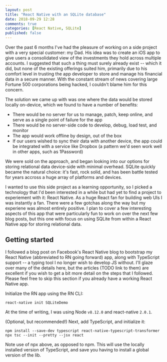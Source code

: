 ```yaml
---
layout: post
title: "React Native with an SQLite database"
date: 2018-09-29 12:28
comments: true
categories: [React Native, SQLite]
published: false
---
```

Over the past 6 months I've had the pleasure of working on a side project with a very special customer: my Dad. His idea was to create an iOS app to give users a consolidated view of the investments they hold across multiple accounts. I suggested that such a thing must surely already exist -- which it did, but none of the existing offerings suited him, primarily due to his comfort level in trusting the app developer to store and manage his financial data in a secure manner. With the constant stream of news covering large Fortune 500 corporations being hacked, I couldn't blame him for this concern. 

The solution we came up with was one where the data would be stored locally on-device, which we found to have a number of benefits:

- There would be no server for us to manage, patch, keep online, and serve as a single point of failure for the app
- There would be no server-side code to develop, debug, load test, and monitor
- The app would work offline by design, out of the box
- If our users wished to sync their data with another device, the app could be integrated with a service like Dropbox (a pattern we'd seen work well in other apps, such as 1Password)

We were sold on the approach, and began looking into our options for storing relational data device-side with minimal overhead. SQLite quickly became the natural choice: it's fast, rock solid, and has been battle tested for years accross a huge array of platforms and devices.

<!-- more -->

I wanted to use this side project as a learning opportunity, so I picked a technology that I'd been interested in a while but had yet to find a project to experiement with it: React Native. As a huge React fan for building web UIs I was instantly a fan. There were a few gotchas along the way but my experiene was almost entirely positive. I plan to cover a few interesting aspects of this app that were particularly fun to work on over the next few blog posts, but this one with focus on using SQLite from within a React Native app for storing relational data. 

## Getting started

I followed a blog post on Facebook's React Native blog to bootstrap my React Native (abbreviated to RN going forward) app, along with TypeScript support -- a typing tool I no longer wish to develop JS without. I'll glaze over many of the details here, but the articles (TODO link to them) are excellent if you wish to get a bit more detail on the steps that I followed. Please feel free to skip this section if you already have a working React Native app.

Initialize the RN app using the RN CLI:

    react-native init SQLiteDemo

At the time of writing, I was using Node `v8.12.0` and react-native `2.0.1`.

(Optional, but recommended!) Next, add TypeScript, and initialize it:

    npm install --save-dev typescript react-native-typescript-transformer
    npx tsc --init --pretty --jsx react

Note use of npx above, as opposed to npm. This will use the locally installed version of TypeScript, and save you having to install a global version of the lib.



